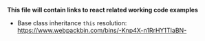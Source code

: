 **This file will contain links to react related working code examples**

* Base class inheritance `this` resolution: https://www.webpackbin.com/bins/-Knp4X-n1RrHY1TIaBN-
